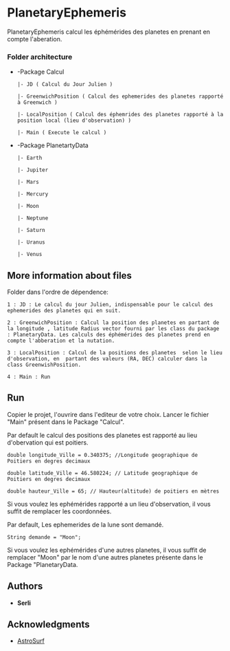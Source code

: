 # PlanetaryEphemeris


PlanetaryEphemeris calcul les éphémérides des planetes en prenant en compte l'aberation.


### Folder architecture

* -Package Calcul 

      |- JD ( Calcul du Jour Julien ) 

      |- GreenwichPosition ( Calcul des ephemerides des planetes rapporté à Greenwich ) 

      |- LocalPosition ( Calcul des éphemrides des planetes rapporté à la position local (lieu d'observation) )

      |- Main ( Execute le calcul )


* -Package PlanetartyData

      |- Earth

      |- Jupiter
   
      |- Mars

      |- Mercury

      |- Moon

      |- Neptune

      |- Saturn

      |- Uranus

      |- Venus

## More information about files
Folder dans l'ordre de dépendence:
	
	1 : JD : Le calcul du jour Julien, indispensable pour le calcul des ephemerides des planetes qui en suit.
	
	2 : GreenwichPosition : Calcul la position des planetes en partant de la longitude , latitude Radius vector fourni par les class du package : PlanetaryData. Les calculs des éphémérides des planetes prend en compte l'abberation et la nutation.
	
	3 : LocalPosition : Calcul de la positions des planetes  selon le lieu d'observation, en  partant des valeurs (RA, DEC) calculer dans la class GreenwishPosition.
	
	4 : Main : Run

## Run

Copier le projet, l'ouvrire dans l'editeur de votre choix. Lancer le fichier "Main" présent dans le Package "Calcul".

Par default le calcul des positions des planetes est rapporté au lieu d'obervation qui est poitiers. 

```
double longitude_Ville = 0.340375; //Longitude geographique de Poitiers en degres decimaux

double latitude_Ville = 46.580224; // Latitude geographique de Poitiers en degres decimaux

double hauteur_Ville = 65; // Hauteur(altitude) de poitiers en mètres

```
Si vous voulez les ephémérides rapporté a un lieu d'observation, il vous suffit de remplacer les coordonnées. 

Par default, Les ephemerides de la lune sont demandé. 
```
String demande = "Moon";
```

Si vous voulez les ephémérides d'une autres planetes, il vous suffit de remplacer "Moon" par le nom d'une autres planetes présente dans le Package "PlanetaryData. 

## Authors

* **Serli** 


## Acknowledgments

* [AstroSurf]( http://www.astrosurf.com/topic/114897-help-%C3%A9ph%C3%A9m%C3%A9rides-des-plan%C3%A8tes/ )


